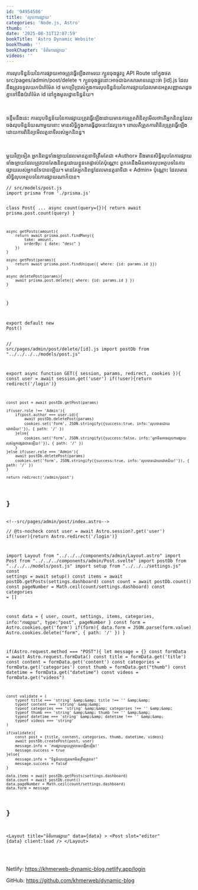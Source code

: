 ```yaml
---
id: '94954586'
title: 'លុប​ការផ្សាយ'
categories: 'Node.js, Astro'
thumb: ''
date: '2025-08-31T12:07:59'
bookTitle: 'Astro Dynamic Website'
bookThumb: ''
bookChapter: 'ទំព័រ​ការផ្សាយ'
videos: ''
---
```

<p>ការលុប​ទិន្នន័យ​នៃ​ការផ្សាយអាច​​ត្រូវ​ធ្វើឡើង​តាម​រយៈ​ក្បួន​ចុង​​ផ្លូវ​ឬ API Route នៅ​ក្នុង​ថត src/pages/admin/post/delete ។ ក្បួន​ចុង​ផ្លូវ​នោះ​អាច​ជា​ឯកសារ​មាន​ឈ្មោះ​ថា [id].js ដែល​នឹង​ត្រូវ​ទទួល​យក​ប៉ារ៉ាម៉ែត id មក​ប្រើប្រាស់​ក្នុង​​ការ​លុប​ទិន្នន័យ​នៃ​ការផ្សាយ​ដែល​មាន​អត្តសញ្ញាណ​​ដូច​​គ្នា​ទៅនឹង​​ប៉ារ៉ាម៉ែត​ id នៅ​ក្នុង​​មូលដ្ឋាន​ទិន្នន័យ។&nbsp;</p><p>&nbsp;</p><p>ទន្ទឹម​នឹង​នេះ ការលុប​ទិន្នន័យ​នៃ​ការផ្សាយ​ត្រូវ​ធ្វើ​ឡើង​ដោយ​មានការ​ត្រួត​ពិនិត្យ​មើល​ថា​តើ​អ្នក​និពន្ធ​ដែល​ចង់​លុប​​ទិន្នន័យ​ណា​មួយ​នោះ មាន​សិទ្ធិក្នុង​ការ​ធ្វើ​ដូច​នេះ​ដែរ​ឬ​ទេ​។ ពោល​គឺ​ត្រួត​ការពិនិត្យ​​ត្រូវ​ធ្វើ​ឡើង​ដោយ​ការពិនិត្យ​មើល​តួនាទី​របស់​អ្នក​និពន្ធ​។</p><p>&nbsp;</p><p>មួយវិញទៀត ​អ្នក​និពន្ធ​ទាំងឡាយ​ដែល​មាន​តួនាទី​ត្រឹម​តែ​ជា «Author» ​​​​​​នឺងមាន​សិទ្ធិ​លុប​តែ​ការផ្សាយ​ទាំងឡាយ​ដែល​ត្រូវ​បាន​តែង​និពន្ធ​ដោយ​ខ្លួន​គេ​ផ្ទាល់​តែប៉ុណ្ណោះ​​ ពួក​គេ​​នឹង​មិន​អាច​លុប​​អត្ថបទនៃ​​ការផ្សាយ​របស់​អ្នក​ដទៃ​បាន​ឡើយ​។ មាន​តែ​អ្នក​និពន្ធ​ដែល​មាន​តួនាទី​ជា « Admin» ប៉ុណ្ណោះ ដែល​មាន​សិទ្ធិ​លុប​​អត្ថបទ​នៃ​ការផ្សាយ​ណា​ក៏​បាន​។</p><pre><code class="js javascript js-code">// src/models/post.js
import prisma from './prisma.js'

class Post{
	...
    async count(query={}){
        return await prisma.post.count(query)
    }

    async getPosts(amount){
        return await prisma.post.findMany({ 
            take: amount, 
            orderBy: { date: "desc" }
        })
    }

    async getPost(params){
        return await prisma.post.findUnique({ where: {id: params.id }})
    }

    async deletePost(params){
        await prisma.post.delete({ where: {id: params.id } })
    }
}

export default new Post()</code></pre><pre><code class="js javascript js-code">// src/pages/admin/post/delete/[id].js
import postDb from "../../../../models/post.js"

export async function GET({ session, params, redirect, cookies }){
    const user = await session.get('user')
    if(!user){return redirect('/login')}
    
    const post = await postDb.getPost(params)

    if(user.role !== 'Admin'){
        if(post.author === user.id){
            await postDb.deletePost(params)
            cookies.set('form', JSON.stringify({success:true, info:'លុប​បាន​ដោយ​ជោគជ័យ!'}), { path: '/' })
        }else{
            cookies.set('form', JSON.stringify({success:false, info:'អ្នក​មិន​អាច​លុប​ការផ្សាយ​របស់​អ្នក​ផ្សេង​បាន​ឡើយ​!'}), { path: '/' })
        }
    }else if(user.role === 'Admin'){
        await postDb.deletePost(params)
        cookies.set('form', JSON.stringify({success:true, info:'លុប​បាន​ដោយ​ជោគជ័យ!'}), { path: '/' })
    }

    return redirect('/admin/post')
}</code></pre><pre><code class="js javascript js-code">&lt;!--src/pages/admin/post/index.astro--&gt;
---
// @ts-nocheck
const user = await Astro.session?.get('user')
if(!user){return Astro.redirect('/login')}

import Layout from "../../../components/admin/Layout.astro"
import Post from "../../../components/admin/Post.svelte"
import postDb from "../../../models/post.js"
import setup from "../../../settings.js"
const settings = await setup()
const items = await postDb.getPosts(settings.dashboard)
const count = await postDb.count()
const pageNumber = Math.ceil(count/settings.dashboard)
const categories = [] 

const data = { user, count, settings, items, categories, info:"ការផ្សាយ", type:"post", pageNumber }
const form = Astro.cookies.get('form')
if(form){
    data.form = JSON.parse(form.value)
    Astro.cookies.delete("form", { path: '/' })
}

if(Astro.request.method === "POST"){
    let message = {}
    const formData = await Astro.request.formData()
    const title = formData.get('title')
    const content = formData.get('content')
    const categories = formData.get('categories')
    const thumb = formData.get("thumb")
    const datetime = formData.get("datetime")
    const videos = formData.get("videos")

    const validate = (
        typeof title === 'string' &amp;&amp; title !== '' &amp;&amp;
        typeof content === 'string' &amp;&amp;
        typeof categories === 'string' &amp;&amp; categories !== '' &amp;&amp;
        typeof thumb === 'string' &amp;&amp; thumb !== '' &amp;&amp;
        typeof datetime === 'string' &amp;&amp; datetime !== '' &amp;&amp;
        typeof videos === 'string'
    )

    if(validate){
        const post = {title, content, categories, thumb, datetime, videos}
        await postDb.createPost(post, user)
        message.info = 'ការផ្សាយ​មួយ​ត្រូវ​បាន​បង្កើត​ឡើង!'
        message.success = true
    }else{
        message.info = "ទិន្នន័យ​បញ្ជូន​មក​មិន​ត្រឹមត្រូវ​ទេ!"
        message.success = false
    }

    data.items = await postDb.getPosts(settings.dashboard)
    data.count = await postDb.count()
    data.pageNumber = Math.ceil(count/settings.dashboard)
    data.form = message
}
---
 
&lt;Layout title="ទំព័រ​ការផ្សាយ" data={data} &gt;
    &lt;Post slot="editor" {data} client:load /&gt;
&lt;/Layout&gt;</code></pre><p>&nbsp;</p><p>Netlify: <a href="https://khmerweb-dynamic-blog.netlify.app/login">https://khmerweb-dynamic-blog.netlify.app/login</a></p><p>GitHub: <a href="https://github.com/khmerweb/dynamic-blog">https://github.com/khmerweb/dynamic-blog</a></p>
